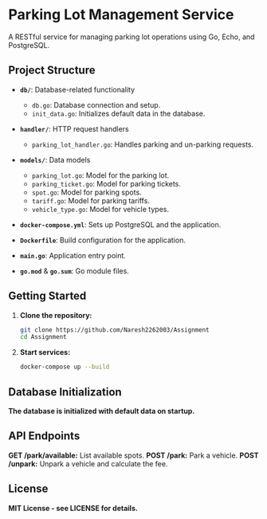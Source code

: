 # Parking Lot Management Service

A RESTful service for managing parking lot operations using Go, Echo, and PostgreSQL.

## Project Structure

- **`db/`**: Database-related functionality
  - `db.go`: Database connection and setup.
  - `init_data.go`: Initializes default data in the database.
  
- **`handler/`**: HTTP request handlers
  - `parking_lot_handler.go`: Handles parking and un-parking requests.

- **`models/`**: Data models
  - `parking_lot.go`: Model for the parking lot.
  - `parking_ticket.go`: Model for parking tickets.
  - `spot.go`: Model for parking spots.
  - `tariff.go`: Model for parking tariffs.
  - `vehicle_type.go`: Model for vehicle types.

- **`docker-compose.yml`**: Sets up PostgreSQL and the application.

- **`Dockerfile`**: Build configuration for the application.

- **`main.go`**: Application entry point.

- **`go.mod`** & **`go.sum`**: Go module files.

## Getting Started

1. **Clone the repository:**
   ```sh
   git clone https://github.com/Naresh2262003/Assignment
   cd Assignment

2. **Start services:**
   ```sh
   docker-compose up --build

## Database Initialization
**The database is initialized with default data on startup.**

## API Endpoints
**GET /park/available:** List available spots.
**POST /park:** Park a vehicle.
**POST /unpark:** Unpark a vehicle and calculate the fee.

## License
**MIT License - see LICENSE for details.**